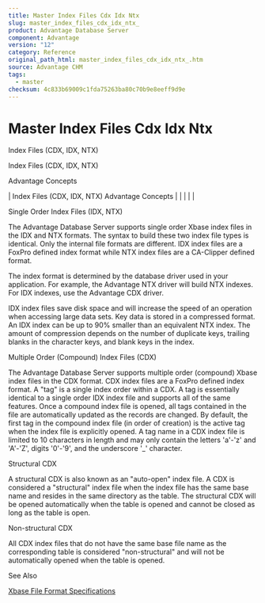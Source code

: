 ```yaml
---
title: Master Index Files Cdx Idx Ntx
slug: master_index_files_cdx_idx_ntx_
product: Advantage Database Server
component: Advantage
version: "12"
category: Reference
original_path_html: master_index_files_cdx_idx_ntx_.htm
source: Advantage CHM
tags:
  - master
checksum: 4c833b69009c1fda75263ba80c70b9e8eeff9d9e
---
```


# Master Index Files Cdx Idx Ntx

Index Files (CDX, IDX, NTX)

Index Files (CDX, IDX, NTX)

Advantage Concepts

| Index Files (CDX, IDX, NTX)  Advantage Concepts |  |  |  |  |

Single Order Index Files (IDX, NTX)

The Advantage Database Server supports single order Xbase index files in the IDX and NTX formats. The syntax to build these two index file types is identical. Only the internal file formats are different. IDX index files are a FoxPro defined index format while NTX index files are a CA-Clipper defined format.

The index format is determined by the database driver used in your application. For example, the Advantage NTX driver will build NTX indexes. For IDX indexes, use the Advantage CDX driver.

IDX index files save disk space and will increase the speed of an operation when accessing large data sets. Key data is stored in a compressed format. An IDX index can be up to 90% smaller than an equivalent NTX index. The amount of compression depends on the number of duplicate keys, trailing blanks in the character keys, and blank keys in the index.

Multiple Order (Compound) Index Files (CDX)

The Advantage Database Server supports multiple order (compound) Xbase index files in the CDX format. CDX index files are a FoxPro defined index format. A "tag" is a single index order within a CDX. A tag is essentially identical to a single order IDX index file and supports all of the same features. Once a compound index file is opened, all tags contained in the file are automatically updated as the records are changed. By default, the first tag in the compound index file (in order of creation) is the active tag when the index file is explicitly opened. A tag name in a CDX index file is limited to 10 characters in length and may only contain the letters 'a'-'z' and 'A'-'Z', digits '0'-'9', and the underscore '\_' character.

Structural CDX

A structural CDX is also known as an "auto-open" index file. A CDX is considered a "structural" index file when the index file has the same base name and resides in the same directory as the table. The structural CDX will be opened automatically when the table is opened and cannot be closed as long as the table is open.

Non-structural CDX

All CDX index files that do not have the same base file name as the corresponding table is considered "non-structural" and will not be automatically opened when the table is opened.

See Also

[Xbase File Format Specifications](master_xbase_file_format_specifications.md)
